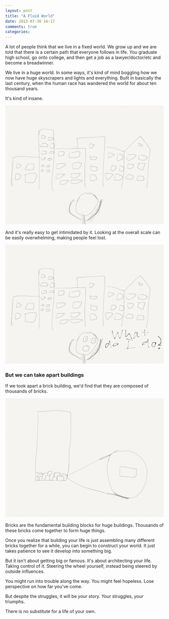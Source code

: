 ```yaml
---
layout: post
title: "A Fluid World"
date: 2013-07-30 16:17
comments: true
categories: 
---
```


A lot of people think that we live in a fixed world. We grow up and we are told that there is a certain path that everyone follows in life. You graduate high school, go onto college, and then get a job as a lawyer/doctor/etc and become a breadwinner. 

We live in a huge world. In some ways, it's kind of mind boggling how we now have huge skyscrapers and lights and everything. Built in basically the last century, when the human race has wandered the world for about ten thousand years. 

It's kind of insane.

<div class="pic">
  <img src="../images/looking_upon_the_world.png" alt="Looking Upon the World">
</div>

And it's really easy to get intimidated by it. Looking at the overall scale can be easily overwhelming, making people feel lost.

![Ahhhhh!](../images/freaking_out.png "Freaking out")

### But we can take apart buildings

If we took apart a brick building, we'd find that they are composed of thousands of bricks. 

![a brick](../images/a_brick.png "A brick")

Bricks are the fundamental building blocks for huge buildings. Thousands of these bricks come together to form huge things. 

Once you realize that building your life is just assembling many different bricks together for a while, you can begin to construct your world. It just takes patience to see it develop into something big. 

But it isn't about getting big or famous. It's about architecting your life. Taking control of it. Steering the wheel yourself, instead being steered by outside influences. 

You might run into trouble along the way. You might feel hopeless. Lose perspective on how far you've come.

But despite the struggles, it will be *your* story. *Your* struggles, *your* triumphs. 

There is no substitute for a life of your own. 







